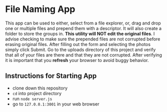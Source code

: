 # File Naming App

This app can be used to either, select from a file explorer, or, drag and drop one or multiple files and prepend them with a descriptor. It will also create a folder to store the groups in. **This utility will NOT edit the original files**. I advise checking to make sure the prepended files are not corrupted before erasing original files. After filling out the form and selecting the photos simply click Submit. Go to the uploads directory of this project and verify that all of your files are there and that they are not corrupted. After verifying it is important that you **refresh** your browser to avoid buggy behavior.

## Instructions for Starting App

  - clone down this repository
  - `cd` into project directory
  - run `node server.js`
  - go to `127.0.0.1:3001` in your web browser